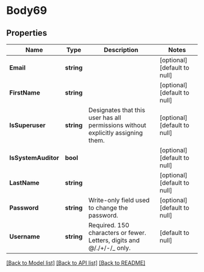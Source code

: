 # Body69

## Properties
Name | Type | Description | Notes
------------ | ------------- | ------------- | -------------
**Email** | **string** |  | [optional] [default to null]
**FirstName** | **string** |  | [optional] [default to null]
**IsSuperuser** | **string** | Designates that this user has all permissions without explicitly assigning them. | [optional] [default to null]
**IsSystemAuditor** | **bool** |  | [optional] [default to null]
**LastName** | **string** |  | [optional] [default to null]
**Password** | **string** | Write-only field used to change the password. | [optional] [default to null]
**Username** | **string** | Required. 150 characters or fewer. Letters, digits and @/./+/-/_ only. | [default to null]

[[Back to Model list]](../README.md#documentation-for-models) [[Back to API list]](../README.md#documentation-for-api-endpoints) [[Back to README]](../README.md)

